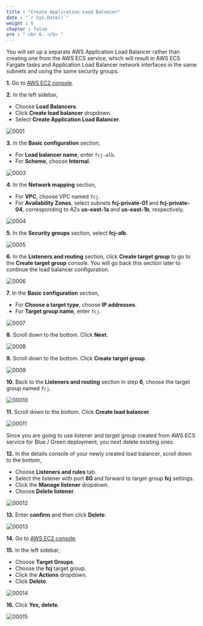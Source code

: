 ```yaml
---
title : "Create Application Load Balancer"
date : "`r Sys.Date()`"
weight : 6
chapter : false
pre : " <b> 6. </b> "
---
```


You will set up a separate AWS Application Load Balancer rather than creating one from the AWS ECS service, which will result in AWS ECS Fargate tasks and Application Load Balancer network interfaces in the same subnets and using the same security groups.

**1.** Go to [AWS EC2 console](https://console.aws.amazon.com/ec2/).

**2.** In the left sidebar,

- Choose **Load Balancers**.
- Click **Create load balancer** dropdown.
- Select **Create Application Load Balancer**.

![0001](/images/5/0001.svg?featherlight=false&width=100pc)

**3.** In the **Basic configuration** section,
- For **Load balancer name**, enter `fcj-alb`.
- For **Scheme**, choose **Internal**.

![0003](/images/5/0003.svg?featherlight=false&width=100pc)

**4.** In the **Network mapping** section,
- For **VPC**, choose VPC named `fcj`.
- For **Availability Zones**, select subnets **fcj-private-01** and **fcj-private-04**, corresponding to AZs **us-east-1a** and **us-east-1b**, respectively.

![0004](/images/5/0004.svg?featherlight=false&width=100pc)

**5.** In the **Security groups** section, select **fcj-alb**.

![0005](/images/5/0005.svg?featherlight=false&width=100pc)

**6.** In the **Listeners and routing** section, click **Create target group** to go to the **Create target group** console. You will go back this section later to continue the load balancer configuration.

![0006](/images/5/0006.svg?featherlight=false&width=100pc)


**7.**  In the **Basic configuration** section, 
- For **Choose a target type**, choose **IP addresses**.
- For **Target group name**, enter `fcj`.

![0007](/images/5/0007.svg?featherlight=false&width=100pc)

**8.** Scroll down to the bottom. Click **Next**.

![0008](/images/5/0008.svg?featherlight=false&width=100pc)

**9.** Scroll down to the bottom. Click **Create target group**.

![0009](/images/5/0009.svg?featherlight=false&width=100pc)

**10.** Back to the **Listeners and routing** section in step **6**, choose the target group named `fcj`.

![00010](/images/5/00010.svg?featherlight=false&width=100pc)

**11.** Scroll down to the bottom. Click **Create load balancer**.

![00011](/images/5/00011.svg?featherlight=false&width=100pc)

Since you are going to use listener and target group created from AWS ECS service for Blue / Green deployment, you next delete existing ones.

**12.** In the details console of your newly created load balancer, scroll down to the bottom,
- Choose **Listeners and rules** tab.
- Select the listener with port **80** and forward to target group **fcj** settings.
- Click the **Manage listener** dropdown.
- Choose **Delete listener**.
  
![00012](/images/5/00012.svg?featherlight=false&width=100pc)

**13.** Enter **confirm** and then click **Delete**.

![00013](/images/5/00013.svg?featherlight=false&width=100pc)

**14.** Go to [AWS EC2 console](https://console.aws.amazon.com/ec2/).

**15.** In the left sidebar,

- Choose **Target Groups**.
- Choose the **fcj** target group.
- Click the **Actions** dropdown.
- Click **Delete**.

![00014](/images/5/00014.svg?featherlight=false&width=100pc)

**16.** Click **Yes, delete**.

![00015](/images/5/00015.svg?featherlight=false&width=100pc)

